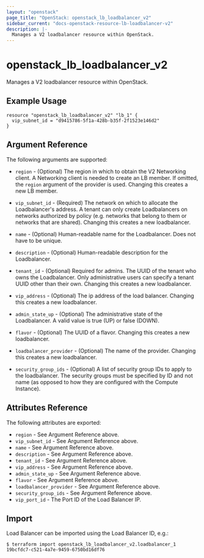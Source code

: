 ```yaml
---
layout: "openstack"
page_title: "OpenStack: openstack_lb_loadbalancer_v2"
sidebar_current: "docs-openstack-resource-lb-loadbalancer-v2"
description: |-
  Manages a V2 loadbalancer resource within OpenStack.
---
```


# openstack\_lb\_loadbalancer\_v2

Manages a V2 loadbalancer resource within OpenStack.

## Example Usage

```hcl
resource "openstack_lb_loadbalancer_v2" "lb_1" {
  vip_subnet_id = "d9415786-5f1a-428b-b35f-2f1523e146d2"
}
```

## Argument Reference

The following arguments are supported:

* `region` - (Optional) The region in which to obtain the V2 Networking client.
    A Networking client is needed to create an LB member. If omitted, the
    `region` argument of the provider is used. Changing this creates a new
    LB member.

* `vip_subnet_id` - (Required) The network on which to allocate the
    Loadbalancer's address. A tenant can only create Loadbalancers on networks
    authorized by policy (e.g. networks that belong to them or networks that
    are shared).  Changing this creates a new loadbalancer.

* `name` - (Optional) Human-readable name for the Loadbalancer. Does not have
    to be unique.

* `description` - (Optional) Human-readable description for the Loadbalancer.

* `tenant_id` - (Optional) Required for admins. The UUID of the tenant who owns
    the Loadbalancer.  Only administrative users can specify a tenant UUID
    other than their own.  Changing this creates a new loadbalancer.

* `vip_address` - (Optional) The ip address of the load balancer.
    Changing this creates a new loadbalancer.

* `admin_state_up` - (Optional) The administrative state of the Loadbalancer.
    A valid value is true (UP) or false (DOWN).

* `flavor` - (Optional) The UUID of a flavor. Changing this creates a new
    loadbalancer.

* `loadbalancer_provider` - (Optional) The name of the provider. Changing this
  creates a new loadbalancer.

* `security_group_ids` - (Optional) A list of security group IDs to apply to the
    loadbalancer. The security groups must be specified by ID and not name (as
    opposed to how they are configured with the Compute Instance).

## Attributes Reference

The following attributes are exported:

* `region` - See Argument Reference above.
* `vip_subnet_id` - See Argument Reference above.
* `name` - See Argument Reference above.
* `description` - See Argument Reference above.
* `tenant_id` - See Argument Reference above.
* `vip_address` - See Argument Reference above.
* `admin_state_up` - See Argument Reference above.
* `flavor` - See Argument Reference above.
* `loadbalancer_provider` - See Argument Reference above.
* `security_group_ids` - See Argument Reference above.
* `vip_port_id` - The Port ID of the Load Balancer IP.

## Import

Load Balancer can be imported using the Load Balancer ID, e.g.:

```
$ terraform import openstack_lb_loadbalancer_v2.loadbalancer_1 19bcfdc7-c521-4a7e-9459-6750bd16df76
```
